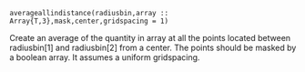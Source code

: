 ```
averageallindistance(radiusbin,array :: Array{T,3},mask,center,gridspacing = 1)
```

Create an average of the quantity in array at all the points located between radiusbin[1] and radiusbin[2] from a center. The points should be masked by a boolean array. It assumes a uniform gridspacing.
